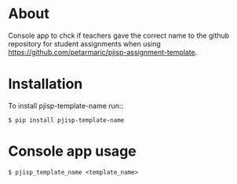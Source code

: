 About
=====

Console app to chck if teachers gave the correct name to the github repository for student assignments when using https://github.com/petarmaric/pjisp-assignment-template.

Installation
============

To install pjisp-template-name run::

    $ pip install pjisp-template-name

Console app usage
=================

    $ pjisp_template_name <template_name>
